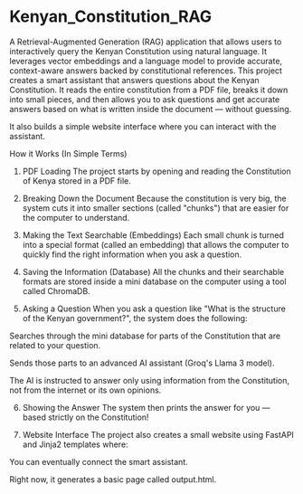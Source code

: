 # Kenyan_Constitution_RAG
A Retrieval-Augmented Generation (RAG) application that allows users to interactively query the Kenyan Constitution using natural language. It leverages vector embeddings and a language model to provide accurate, context-aware answers backed by constitutional references.
This project creates a smart assistant that answers questions about the Kenyan Constitution.
It reads the entire constitution from a PDF file, breaks it down into small pieces, and then allows you to ask questions and get accurate answers based on what is written inside the document — without guessing.

It also builds a simple website interface where you can interact with the assistant.

How it Works (In Simple Terms)
1. PDF Loading
The project starts by opening and reading the Constitution of Kenya stored in a PDF file.

2. Breaking Down the Document
Because the constitution is very big, the system cuts it into smaller sections (called "chunks") that are easier for the computer to understand.

3. Making the Text Searchable (Embeddings)
Each small chunk is turned into a special format (called an embedding) that allows the computer to quickly find the right information when you ask a question.

4. Saving the Information (Database)
All the chunks and their searchable formats are stored inside a mini database on the computer using a tool called ChromaDB.

5. Asking a Question
When you ask a question like "What is the structure of the Kenyan government?", the system does the following:

Searches through the mini database for parts of the Constitution that are related to your question.

Sends those parts to an advanced AI assistant (Groq's Llama 3 model).

The AI is instructed to answer only using information from the Constitution, not from the internet or its own opinions.

6. Showing the Answer
The system then prints the answer for you — based strictly on the Constitution!

7. Website Interface
The project also creates a small website using FastAPI and Jinja2 templates where:

You can eventually connect the smart assistant.

Right now, it generates a basic page called output.html.


